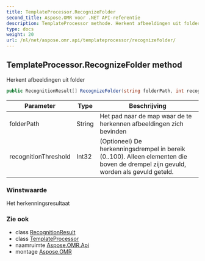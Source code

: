 ```yaml
---
title: TemplateProcessor.RecognizeFolder
second_title: Aspose.OMR voor .NET API-referentie
description: TemplateProcessor methode. Herkent afbeeldingen uit folder
type: docs
weight: 20
url: /nl/net/aspose.omr.api/templateprocessor/recognizefolder/
---
```

## TemplateProcessor.RecognizeFolder method

Herkent afbeeldingen uit folder

```csharp
public RecognitionResult[] RecognizeFolder(string folderPath, int recognitionThreshold = -100)
```

| Parameter | Type | Beschrijving |
| --- | --- | --- |
| folderPath | String | Het pad naar de map waar de te herkennen afbeeldingen zich bevinden |
| recognitionThreshold | Int32 | (Optioneel) De herkenningsdrempel in bereik (0..100). Alleen elementen die boven de drempel zijn gevuld, worden als gevuld geteld. |

### Winstwaarde

Het herkenningsresultaat

### Zie ook

* class [RecognitionResult](../../../aspose.omr.model/recognitionresult/)
* class [TemplateProcessor](../)
* naamruimte [Aspose.OMR.Api](../../templateprocessor/)
* montage [Aspose.OMR](../../../)


